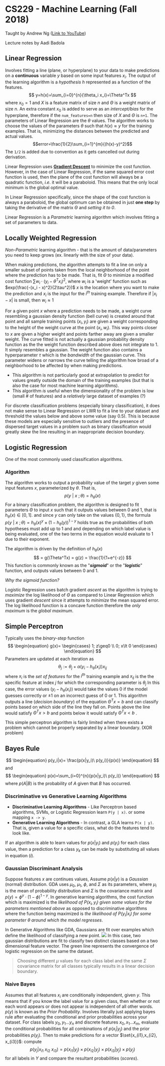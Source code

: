 # CS229 - Machine Learning (Fall 2018)
Taught by Andrew Ng ([Link to YouTube](https://www.youtube.com/playlist?list=PLoROMvodv4rMiGQp3WXShtMGgzqpfVfbU))

Lecture notes by Aadi Badola

## Linear Regression
Involves fitting a line (plane, or hyperplane) to your data to make predictions on a **continuous** variable $y$ based on some input features $x_i$.
The output of the learning algorithm is a *hypothesis* $h$ represented as a function of the features.
$$
y=h(x)=\sum_{i=0}^{n}{\theta_i x_i}=\Theta^Tx
$$
where $x_0=1$ and $X$ is a feature matrix of size $n$ and $\Theta$ is a weight matrix of size $n$. An extra constant $x_0$ is added to serve as an *intercept/bias* for the hyperplane, therefore if the `num_features=n` then size of $X$ and $\Theta$ is `n+1`.
The parameters of Linear Regression are the $\theta$ values.
The algorithm works to choose the values of the parameters $\theta$ such that $h(x)\approx y$ for the training examples. That is, minimizing the distances between the predicted and actual values.
$$error=\frac{1}{2}\sum_{i=1}^{m}{(h(x)-y)^2}$$
The `1/2` is added due to convention as it gets cancelled out during derivation.
	
Linear Regression uses **[Gradient Descent](Gradient%20Descent.md)** to minimize the cost function.
However, in the case of Linear Regression, if the same squared error cost function is used, then the plane of the cost function will always be a quadratic function, *i.e.* it will be a paraboloid. This means that the only local minimum is the global optimal value.

In Linear Regression specifically, since the shape of the cost function is always a paraboloid, the global optimum can be obtained in just **one step** by taking the derivative of the matrix $\Theta$ and *setting it to 0*.

Linear Regression is a *Parametric* learning algorithm which involves fitting a set of parameters to data.
## Locally Weighted Regression
*Non-Parametric* learning algorithm - that is the amount of data/parameters you need to keep grows (ex. linearly with the size of your data).

When making predictions, the algorithm attempts to fit a line on only a smaller subset of points taken from the local neighborhood of the point where the prediction has to be made.
That is, fit $\Theta$ to minimize a modified cost function $\sum{w_i\cdot(y_i-\theta^T{x_i})^2}$,
where $w_i$ is a 'weight' function such as $exp(\frac{-(x_i - x)^2}{2\tau^2})$
$x$ is the location where you want to make the prediction and $x_i$ is the input for the $i^{th}$ training example. Therefore if $|x_i - x|$ is small, then $w_i\approx1$ 

For a given point $x$ where a prediction needs to be made, a weight curve resembling a gaussian density function (bell curve) is created around that point and all sample training points $(x_i,y_i)$ are given a weight corresponding to the height of the weight curve at the point $(x_i,w_i)$. This way points closer to $x$ are given a higher weight and points farther away are given a smaller weight.
	The curve fitted is not actually a gaussian probability density function as the the weight function described above does not integrate to 1. It simply resembles a gaussian.
The weight function also contains a hyperparameter $\tau$ which is the *bandwidth* of the gaussian curve. This parameter widens or narrows the curve telling the algorithm how broad of a neighborhood to be affected by when making predictions. 

- This algorithm is not particularly good at extrapolation to predict for values greatly outside the domain of the training examples (but that is also the case for most machine learning algorithms).
- This algorithm *is* useful when the dimensionality of the problem is low (small # of features) and a *relatively* large dataset of examples (?)

For discrete classification problems (especially binary classification), it does not make sense to Linear Regression or LWR to fit a line to your dataset and threshold the values below and above some value (say 0.5). This is because these models are especially sensitive to outliers and the presence of dispersed target values in a problem such as binary classification would greatly skew the line resulting in an inappropriate decision boundary.

## Logistic Regression
One of the most commonly used classification algorithms.
### Algorithm
The algorithm works to output a probability value of the target $y$ given some input features $x$, parameterized by $\theta$. That is,
$$
p(y\ |\ x\ ;\theta ) = h_\theta(x)
$$
For a binary classification problem, the algorithm is designed to fit parameters $\Theta$ to input $x$ such that it outputs values between 0 and 1, that is $h_\theta(x) \in [0,1]$.
	and since $y$ can only take on the values $\{0,1\}$, the formula 
	$p(y\ |\ x\ ;\theta) = h_\theta(x)^y \times (1-h_\theta(y))^{1-y}$
	holds true as the probabilities of both hypotheses must add up to 1 and and depending on which label value is being evaluated, one of the two terms in the equation would evaluate to 1 due to their exponent.


The algorithm is driven by the definition of $h_\theta(x)$ 
$$
= g(\Theta^Tx) = g(z)
= \frac{1}{1+e^{-z}}
$$
This function is commonly known as the "***sigmoid***" or the "***logistic***" function, and outputs values between 0 and 1.

*Why the sigmoid function?*

Logistic Regression uses batch gradient *ascent* as the algorithm is trying to *maximize* the log likelihood of $\Theta$ as compared to Linear Regression which uses gradient *descent* since it attempts to *minimize* the mean squared error.
The log likelihood function is a concave function therefore the *only maximum* is the *global maximum*.

## Simple Perceptron
Typically uses the *binary-step* function
$$
\begin{equation}
g(x)=
	\begin{cases}
	1; z\geq0 \\
	0; x\lt 0
	\end{cases}
\end{equation}
$$
Parameters are updated at each iteration as
$$
\theta_j:=\theta_j + \alpha(y_{i}-h_\theta(x_i))x_{ij}
$$
where $x_i$ is the *set of features* for the $i^{th}$ training example and $x_{ij}$ is the the specific feature at index $j$ for which the corresponding parameter is $\theta_j$
In this case, the error values $(y_i-h_\theta(x_i))$ would take the values $0$ if the model guesses correctly or $\pm1$ on an incorrect guess of 0 or 1.
This algorithm outputs a line (*decision boundary*) of the equation $\Theta^Tx=b$ and can classify points based on which side of the line they fall on. Points above the line would satisfy $\Theta^Tx\gt b$ and points below it would satisfy $\Theta^Tx\lt b$ .

This simple perceptron algorithm is fairly limited when there exists a problem which cannot be properly separated by a linear boundary. (XOR problem)
## Bayes Rule
$$
\begin{equation}
p(y_i|x)= \frac{p(x|y_i)\ p(y_i)}{p(x)}
\end{equation}
$$
and
$$
\begin{equation}
p(x)=\sum_{i=0}^{n}{p(x|y_i)\ p(y_i)}
\end{equation}
$$
where
$p(A|B)$ is the probability of $A$ given that $B$ has occurred.
### Discriminative vs Generative Learning Algorithms
- **Discriminative Learning Algorithms** - Like Perceptron based algorithms, SVMs, or Logistic Regression learn `P(y | x)`. or some mapping `x -> y`.
- **Generative Learning Algorithms** - In contrast, a GLA learns `P(x | y)`. That is, given a value for a specific class, what do the features tend to look like.

If an algorithm is able to learn values for $p(x|y_i)$ and $p(y_i)$ for each class value, then a prediction for a class $y_k$ can be made by substituting all values in equation $(i)$. 

### Gaussian Discriminant Analysis
Suppose features $x$ are continues values,
Assume $p(x|y)$ is a *Gaussian* (normal) distribution.
GDA uses $\mu_0$, $\mu_1$, $\phi$,  and $\Sigma$ as its parameters, where $\mu_i$ is the mean of probability distribution and $\Sigma$ is the covariance matrix and $p(y)=\phi^y \cdot (1-\phi)^{1-y}$.
In generative learning algorithms, the cost function which is maximized is the
	*likelihood of $P(x_i,y_i)$ given some values for the parameters mentioned above*
as opposed to discriminative algorithms where the function being maximized is
	*the likelihood of $P(y_i | x_i)$ for some parameter $\theta$ around which the model regresses*.

In Generative Algorithms like GDA, Gaussians are fit over examples which define the likelihood of classifying a new point. 
<img src="img/GDA_fit.png">
In this case, two gaussian distributions are fit to classify two distinct classes based on a two dimensional feature vector. The green line represents the convergence of logistic regression on the same the dataset.
>Choosing different $\mu$ values for each class label and the same $\Sigma$ covariance matrix for all classes typically results in a linear decision boundary.

### Naive Bayes
Assumes that all features $x_i$ are conditionally independent, given $y$.
This means that if you know the label value for a given class, then whether or not each word appears or does not appear is independent of all other words.
$p(y)$ is known as the *Prior Probability*. 
Involves literally just applying bayes rule after evaluating the conditional and prior probabilities across your dataset.
For class labels $y_0, y_1...y_n$ and discrete features $x_0, x_1...x_m$, evaluate the conditional probabilities for all combinations of $p(x_i | y_j)$ and the prior probabilities $p(y_j)$.
Then to make predictions for a vector $\set{x_{i1},x_{i2}, x_{i3}}$:
compute
$$
p(y_j | x_{i1}\ x_{i2}\ x_{i3}) = p(x_{i1}|y_j) \times p(x_{i2}|y_j) \times p(x_{i3}|y_j)
 \times p(y_j)$$
 for all labels in $Y$ and compare the resultant probabilities (*scores*).